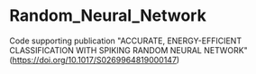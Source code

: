 # Random_Neural_Network
Code supporting publication "ACCURATE, ENERGY-EFFICIENT CLASSIFICATION WITH SPIKING RANDOM NEURAL NETWORK" (https://doi.org/10.1017/S0269964819000147)
